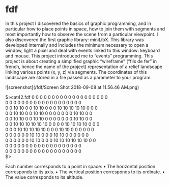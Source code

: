 # fdf

In this project I discovered the basics of graphic programming, and in particular how to place points in space, how to join them with segments and most importantly how to observe the scene from a particular viewpoint.
I also discovered the first graphic library: miniLibX. This library was developed internally and includes the minimum necessary to open a window, light a pixel and deal with events linked to this window: keyboard and mouse. This project introduced me to “events” programming.
This project is about creating a simplified graphic “wireframe” (“fils de fer” in french, hence the name of the project) representation of a relief landscape linking various points (x, y, z) via segments. The coordinates of this landscape are stored in a file passed as a parameter to your program.

![screenshot](/fdf/Screen Shot 2018-09-08 at 11.56.46 AM.png)

$>cat42.fdf
0  0  0  0  0  0  0  0  0  0  0  0  0  0  0  0  0  0  0  
0  0  0  0  0  0  0  0  0  0  0  0  0  0  0  0  0  0  0  
0  0 10 10  0  0 10 10  0  0  0 10 10 10 10 10  0  0  0  
0  0 10 10  0  0 10 10  0  0  0  0  0  0  0 10 10  0  0  
0  0 10 10  0  0 10 10  0  0  0  0  0  0  0 10 10  0  0  
0  0 10 10 10 10 10 10  0  0  0  0 10 10 10 10  0  0  0  
0  0  0 10 10 10 10 10  0  0  0 10 10  0  0  0  0  0  0  
0  0  0  0  0  0 10 10  0  0  0 10 10  0  0  0  0  0  0  
0  0  0  0  0  0 10 10  0  0  0 10 10 10 10 10 10  0  0  
0  0  0  0  0  0  0  0  0  0  0  0  0  0  0  0  0  0  0  
0  0  0  0  0  0  0  0  0  0  0  0  0  0  0  0  0  0  0  
$>

Each number corresponds to a point in space:
• The horizontal position corresponds to its axis. 
• The vertical position corresponds to its ordinate. 
• The value corresponds to its altitude.

